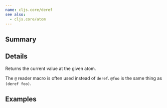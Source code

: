 ```yaml
---
name: cljs.core/deref
see also:
  - cljs.core/atom
---
```


## Summary

## Details

Returns the current value at the given atom.

The `@` reader macro is often used instead of `deref`. `@foo` is the same thing
as `(deref foo)`.

## Examples
